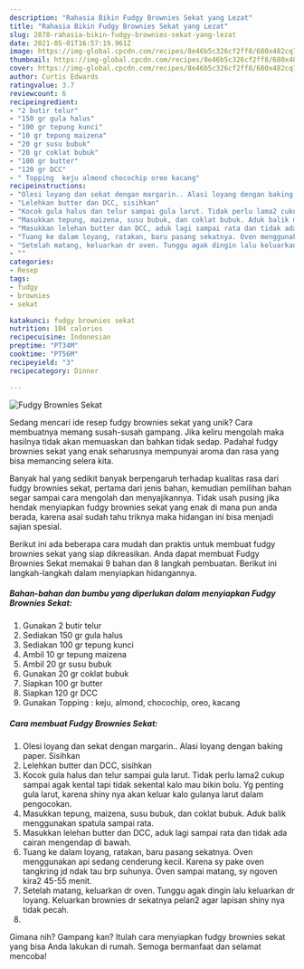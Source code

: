 ```yaml
---
description: "Rahasia Bikin Fudgy Brownies Sekat yang Lezat"
title: "Rahasia Bikin Fudgy Brownies Sekat yang Lezat"
slug: 2878-rahasia-bikin-fudgy-brownies-sekat-yang-lezat
date: 2021-05-01T16:57:19.961Z
image: https://img-global.cpcdn.com/recipes/8e46b5c326cf2ff8/680x482cq70/fudgy-brownies-sekat-foto-resep-utama.jpg
thumbnail: https://img-global.cpcdn.com/recipes/8e46b5c326cf2ff8/680x482cq70/fudgy-brownies-sekat-foto-resep-utama.jpg
cover: https://img-global.cpcdn.com/recipes/8e46b5c326cf2ff8/680x482cq70/fudgy-brownies-sekat-foto-resep-utama.jpg
author: Curtis Edwards
ratingvalue: 3.7
reviewcount: 6
recipeingredient:
- "2 butir telur"
- "150 gr gula halus"
- "100 gr tepung kunci"
- "10 gr tepung maizena"
- "20 gr susu bubuk"
- "20 gr coklat bubuk"
- "100 gr butter"
- "120 gr DCC"
- " Topping  keju almond chocochip oreo kacang"
recipeinstructions:
- "Olesi loyang dan sekat dengan margarin.. Alasi loyang dengan baking paper. Sisihkan"
- "Lelehkan butter dan DCC, sisihkan"
- "Kocok gula halus dan telur sampai gula larut. Tidak perlu lama2 cukup sampai agak kental tapi tidak sekental kalo mau bikin bolu. Yg penting gula larut, karena shiny nya akan keluar kalo gulanya larut dalam pengocokan."
- "Masukkan tepung, maizena, susu bubuk, dan coklat bubuk. Aduk balik menggunakan spatula sampai rata."
- "Masukkan lelehan butter dan DCC, aduk lagi sampai rata dan tidak ada cairan mengendap di bawah."
- "Tuang ke dalam loyang, ratakan, baru pasang sekatnya. Oven menggunakan api sedang cenderung kecil. Karena sy pake oven tangkring jd ndak tau brp suhunya. Oven sampai matang, sy ngoven kira2 45-55 menit."
- "Setelah matang, keluarkan dr oven. Tunggu agak dingin lalu keluarkan dr loyang. Keluarkan brownies dr sekatnya pelan2 agar lapisan shiny nya tidak pecah."
- ""
categories:
- Resep
tags:
- fudgy
- brownies
- sekat

katakunci: fudgy brownies sekat 
nutrition: 104 calories
recipecuisine: Indonesian
preptime: "PT34M"
cooktime: "PT56M"
recipeyield: "3"
recipecategory: Dinner

---
```



![Fudgy Brownies Sekat](https://img-global.cpcdn.com/recipes/8e46b5c326cf2ff8/680x482cq70/fudgy-brownies-sekat-foto-resep-utama.jpg)

Sedang mencari ide resep fudgy brownies sekat yang unik? Cara membuatnya memang susah-susah gampang. Jika keliru mengolah maka hasilnya tidak akan memuaskan dan bahkan tidak sedap. Padahal fudgy brownies sekat yang enak seharusnya mempunyai aroma dan rasa yang bisa memancing selera kita.



Banyak hal yang sedikit banyak berpengaruh terhadap kualitas rasa dari fudgy brownies sekat, pertama dari jenis bahan, kemudian pemilihan bahan segar sampai cara mengolah dan menyajikannya. Tidak usah pusing jika hendak menyiapkan fudgy brownies sekat yang enak di mana pun anda berada, karena asal sudah tahu triknya maka hidangan ini bisa menjadi sajian spesial.


Berikut ini ada beberapa cara mudah dan praktis untuk membuat fudgy brownies sekat yang siap dikreasikan. Anda dapat membuat Fudgy Brownies Sekat memakai 9 bahan dan 8 langkah pembuatan. Berikut ini langkah-langkah dalam menyiapkan hidangannya.

<!--inarticleads1-->

##### Bahan-bahan dan bumbu yang diperlukan dalam menyiapkan Fudgy Brownies Sekat:

1. Gunakan 2 butir telur
1. Sediakan 150 gr gula halus
1. Sediakan 100 gr tepung kunci
1. Ambil 10 gr tepung maizena
1. Ambil 20 gr susu bubuk
1. Gunakan 20 gr coklat bubuk
1. Siapkan 100 gr butter
1. Siapkan 120 gr DCC
1. Gunakan  Topping : keju, almond, chocochip, oreo, kacang




<!--inarticleads2-->

##### Cara membuat Fudgy Brownies Sekat:

1. Olesi loyang dan sekat dengan margarin.. Alasi loyang dengan baking paper. Sisihkan
1. Lelehkan butter dan DCC, sisihkan
1. Kocok gula halus dan telur sampai gula larut. Tidak perlu lama2 cukup sampai agak kental tapi tidak sekental kalo mau bikin bolu. Yg penting gula larut, karena shiny nya akan keluar kalo gulanya larut dalam pengocokan.
1. Masukkan tepung, maizena, susu bubuk, dan coklat bubuk. Aduk balik menggunakan spatula sampai rata.
1. Masukkan lelehan butter dan DCC, aduk lagi sampai rata dan tidak ada cairan mengendap di bawah.
1. Tuang ke dalam loyang, ratakan, baru pasang sekatnya. Oven menggunakan api sedang cenderung kecil. Karena sy pake oven tangkring jd ndak tau brp suhunya. Oven sampai matang, sy ngoven kira2 45-55 menit.
1. Setelah matang, keluarkan dr oven. Tunggu agak dingin lalu keluarkan dr loyang. Keluarkan brownies dr sekatnya pelan2 agar lapisan shiny nya tidak pecah.
1. 




Gimana nih? Gampang kan? Itulah cara menyiapkan fudgy brownies sekat yang bisa Anda lakukan di rumah. Semoga bermanfaat dan selamat mencoba!
